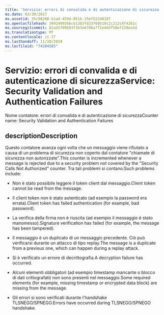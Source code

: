 ```yaml
---
title: 'Servizio: errori di convalida e di autenticazione di sicurezza'
ms.date: 03/30/2017
ms.assetid: 55c98268-b1ad-459d-851b-25ef52248187
ms.openlocfilehash: 399249926bcb1383fd33f60510c2c212c6f4261c
ms.sourcegitcommit: 81ad1f09b93f3b3e6706a7f2e4ddf50ef229ea3d
ms.translationtype: MT
ms.contentlocale: it-IT
ms.lasthandoff: 11/20/2019
ms.locfileid: "74204585"
---
```

# <a name="service-security-validation-and-authentication-failures"></a><span data-ttu-id="949a0-102">Servizio: errori di convalida e di autenticazione di sicurezza</span><span class="sxs-lookup"><span data-stu-id="949a0-102">Service: Security Validation and Authentication Failures</span></span>
<span data-ttu-id="949a0-103">Nome contatore: errori di convalida e di autenticazione di sicurezza</span><span class="sxs-lookup"><span data-stu-id="949a0-103">Counter name: Security Validation and Authentication Failures</span></span>  
  
## <a name="description"></a><span data-ttu-id="949a0-104">description</span><span class="sxs-lookup"><span data-stu-id="949a0-104">Description</span></span>  
 <span data-ttu-id="949a0-105">Questo contatore avanza ogni volta che un messaggio viene rifiutato a causa di un problema di sicurezza non coperto dal contatore "chiamate di sicurezza non autorizzate".</span><span class="sxs-lookup"><span data-stu-id="949a0-105">This counter is incremented whenever a message is rejected due to a security problem not covered by the "Security Calls Not Authorized" counter.</span></span> <span data-ttu-id="949a0-106">Tra tali problemi si contano:</span><span class="sxs-lookup"><span data-stu-id="949a0-106">Such problems include:</span></span>  
  
- <span data-ttu-id="949a0-107">Non è stato possibile leggere il token client dal messaggio.</span><span class="sxs-lookup"><span data-stu-id="949a0-107">Client token cannot be read from the message.</span></span>  
  
- <span data-ttu-id="949a0-108">Il client token non è stato autenticato (ad esempio la password era errata).</span><span class="sxs-lookup"><span data-stu-id="949a0-108">Client token has failed authentication (for example, bad password).</span></span>  
  
- <span data-ttu-id="949a0-109">La verifica della firma non è riuscita (ad esempio il messaggio è stato manomesso).</span><span class="sxs-lookup"><span data-stu-id="949a0-109">Signature verification has failed (for example, the message has been tampered).</span></span>  
  
- <span data-ttu-id="949a0-110">Il messaggio è un duplicato di un messaggio precedente. Ciò può verificarsi durante un attacco di tipo replay.</span><span class="sxs-lookup"><span data-stu-id="949a0-110">The message is a duplicate from a previous one, which can happen during a replay attack.</span></span>  
  
- <span data-ttu-id="949a0-111">Si è verificato un errore di decrittografia.</span><span class="sxs-lookup"><span data-stu-id="949a0-111">A decryption failure has occurred.</span></span>  
  
- <span data-ttu-id="949a0-112">Alcuni elementi obbligatori (ad esempio timestamp mancante o blocco di dati crittografati) non sono presenti nel messaggio.</span><span class="sxs-lookup"><span data-stu-id="949a0-112">Some required elements (for example, missing timestamp or encrypted data block) are missing from the message.</span></span>  
  
- <span data-ttu-id="949a0-113">Gli errori si sono verificati durante l'handshake TLSNEGO/SPNEGO.</span><span class="sxs-lookup"><span data-stu-id="949a0-113">Errors have occurred during TLSNEGO/SPNEGO handshake.</span></span>
